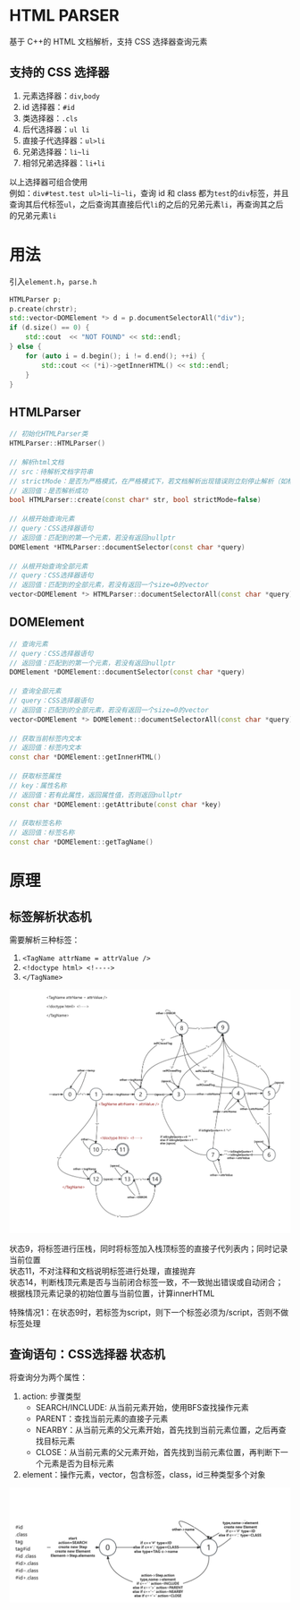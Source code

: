 # HTML PARSER

基于 C++的 HTML 文档解析，支持 CSS 选择器查询元素

## 支持的 CSS 选择器

1. 元素选择器：`div`,`body`
2. id 选择器：`#id`
3. 类选择器：`.cls`
4. 后代选择器：`ul li`
5. 直接子代选择器：`ul>li`
6. 兄弟选择器：`li~li`
7. 相邻兄弟选择器：`li+li`

以上选择器可组合使用  
例如：`div#test.test ul>li~li~li`，查询 id 和 class 都为`test`的`div`标签，并且查询其后代标签`ul`，之后查询其直接后代`li`的之后的兄弟元素`li`，再查询其之后的兄弟元素`li`

# 用法

引入`element.h`，`parse.h`

```c++
HTMLParser p;
p.create(chrstr);
std::vector<DOMElement *> d = p.documentSelectorAll("div");
if (d.size() == 0) {
    std::cout  << "NOT FOUND" << std::endl;
} else {
    for (auto i = d.begin(); i != d.end(); ++i) {
        std::cout << (*i)->getInnerHTML() << std::endl;
    }
}
```

## HTMLParser

```c++
// 初始化HTMLParser类
HTMLParser::HTMLParser()

// 解析html文档
// src：待解析文档字符串
// strictMode：是否为严格模式，在严格模式下，若文档解析出现错误则立刻停止解析（如标签未闭合，多余字符等），默认值为false
// 返回值：是否解析成功
bool HTMLParser::create(const char* str, bool strictMode=false)

// 从根开始查询元素
// query：CSS选择器语句
// 返回值：匹配到的第一个元素，若没有返回nullptr
DOMElement *HTMLParser::documentSelector(const char *query)

// 从根开始查询全部元素
// query：CSS选择器语句
// 返回值：匹配到的全部元素，若没有返回一个size=0的vector
vector<DOMElement *> HTMLParser::documentSelectorAll(const char *query)
```

## DOMElement

```c++
// 查询元素
// query：CSS选择器语句
// 返回值：匹配到的第一个元素，若没有返回nullptr
DOMElement *DOMElement::documentSelector(const char *query)

// 查询全部元素
// query：CSS选择器语句
// 返回值：匹配到的全部元素，若没有返回一个size=0的vector
vector<DOMElement *> DOMElement::documentSelectorAll(const char *query)

// 获取当前标签内文本
// 返回值：标签内文本
const char *DOMElement::getInnerHTML()

// 获取标签属性
// key：属性名称
// 返回值：若有此属性，返回属性值，否则返回nullptr
const char *DOMElement::getAttribute(const char *key)

// 获取标签名称
// 返回值：标签名称
const char *DOMElement::getTagName()
```

# 原理

## 标签解析状态机

需要解析三种标签：
1. `<TagName attrName = attrValue />`
2. `<!doctype html> <!---->`
3. `</TagName>`

![state machine](./doc/state_machine.png)

状态9，将标签进行压栈，同时将标签加入栈顶标签的直接子代列表内；同时记录当前位置  
状态11，不对注释和文档说明标签进行处理，直接抛弃  
状态14，判断栈顶元素是否与当前闭合标签一致，不一致抛出错误或自动闭合；根据栈顶元素记录的初始位置与当前位置，计算innerHTML  

特殊情况1：在状态9时，若标签为script，则下一个标签必须为/script，否则不做标签处理  

## 查询语句：CSS选择器 状态机
将查询分为两个属性：
1. action: 步骤类型  
   - SEARCH/INCLUDE: 从当前元素开始，使用BFS查找操作元素
   - PARENT：查找当前元素的直接子元素
   - NEARBY：从当前元素的父元素开始，首先找到当前元素位置，之后再查找目标元素
   - CLOSE：从当前元素的父元素开始，首先找到当前元素位置，再判断下一个元素是否为目标元素
2. element：操作元素，vector，包含标签，class，id三种类型多个对象

![css state machine](./doc/css_state_machine.png)
